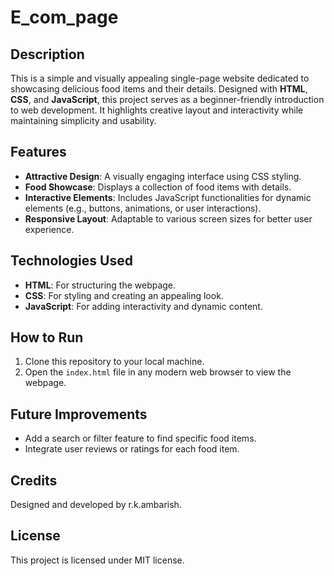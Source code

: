 # E_com_page

## Description
This is a simple and visually appealing single-page website dedicated to showcasing delicious food items and their details. Designed with **HTML**, **CSS**, and **JavaScript**, this project serves as a beginner-friendly introduction to web development. It highlights creative layout and interactivity while maintaining simplicity and usability.

## Features
- **Attractive Design**: A visually engaging interface using CSS styling.
- **Food Showcase**: Displays a collection of food items with details.
- **Interactive Elements**: Includes JavaScript functionalities for dynamic elements (e.g., buttons, animations, or user interactions).
- **Responsive Layout**: Adaptable to various screen sizes for better user experience.

## Technologies Used
- **HTML**: For structuring the webpage.
- **CSS**: For styling and creating an appealing look.
- **JavaScript**: For adding interactivity and dynamic content.

## How to Run
1. Clone this repository to your local machine.
2. Open the `index.html` file in any modern web browser to view the webpage.

## Future Improvements
- Add a search or filter feature to find specific food items.
- Integrate user reviews or ratings for each food item.

## Credits
Designed and developed by r.k.ambarish.

## License
This project is licensed under  MIT license.

